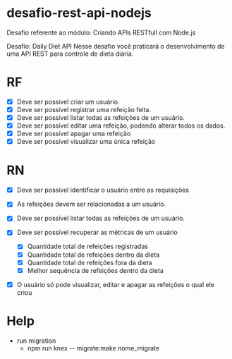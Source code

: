 # desafio-rest-api-nodejs
Desafio referente ao módulo: Criando APIs RESTfull com Node.js

Desafio: Daily Diet API
Nesse desafio você praticará o desenvolvimento de uma API REST para controle de dieta diária.


# RF
- [x] Deve ser possível criar um usuário.
- [x] Deve ser possível registrar uma refeição feita.
- [x] Deve ser possível listar todas as refeições de um usuário.
- [x] Deve ser possível editar uma refeição, podendo alterar todos os dados.
- [x] Deve ser possível apagar uma refeição
- [x] Deve ser possível visualizar uma única refeição

# RN
- [x] Deve ser possível identificar o usuário entre as requisições
- [x] As refeições devem ser relacionadas a um usuário.
- [x] Deve ser possível listar todas as refeições de um usuário.
- [x] Deve ser possível recuperar as métricas de um usuário
    - [x] Quantidade total de refeições registradas
    - [x] Quantidade total de refeições dentro da dieta
    - [x] Quantidade total de refeições fora da dieta
    - [x] Melhor sequência de refeições dentro da dieta
- [x] O usuário só pode visualizar, editar e apagar as refeições o qual ele criou


# Help
- run migration
    - npm run knex -- migrate:make nome_migrate